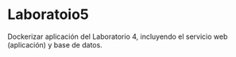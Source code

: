 # Laboratoio5
Dockerizar aplicación del Laboratorio 4, incluyendo el servicio web (aplicación) y base de datos.
